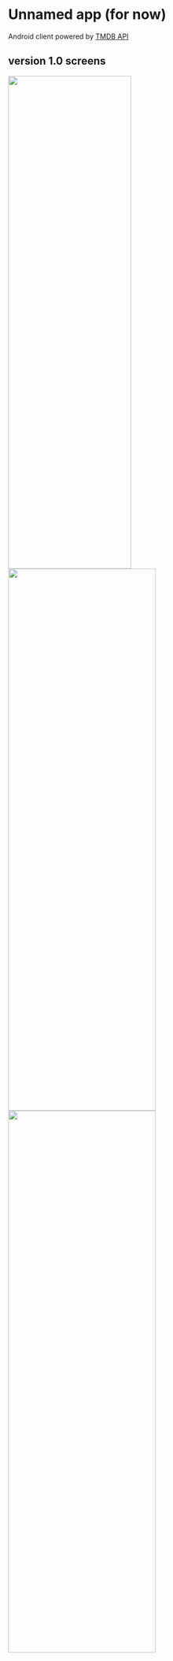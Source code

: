 # Unnamed app (for now)
Android client powered by [TMDB API ](https://www.themoviedb.org/)

## version 1.0 screens

<img src="https://github.com/ngonimapfumo/movies-tv/assets/14276738/63e12e83-5f5e-4bc7-ba4d-ca8eefbdc061" width= "250" height= "1000">
<img src ="https://github.com/ngonimapfumo/movies-tv/assets/14276738/8c5f963d-acf1-4fdf-82f0-25c36c33ed20" width= "300" height = "1100">
<img src ="https://github.com/ngonimapfumo/movies-tv/assets/14276738/7bf613ac-63b0-4fe9-acbc-fb0affb7af7a" width = "300" height= "1100">
